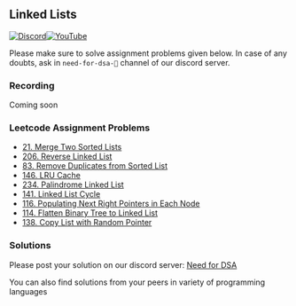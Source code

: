 ## Linked Lists

[![Discord](https://img.shields.io/badge/Discord-%237289DA.svg?style=for-the-badge&logo=discord&logoColor=white)](https://discord.gg/XRhdQkMkQp)[![YouTube](https://img.shields.io/badge/YouTube-%23FF0000.svg?style=for-the-badge&logo=YouTube&logoColor=white)](https://www.youtube.com/channel/UCOr2tU9paYaosUIz0IH7MHg)

Please make sure to solve assignment problems given below. In case of any doubts, ask in `need-for-dsa-🎯` channel of our discord server.

### Recording

Coming soon

### Leetcode Assignment Problems

- [21. Merge Two Sorted Lists](https://leetcode.com/problems/merge-two-sorted-lists/)
- [206. Reverse Linked List](https://leetcode.com/problems/reverse-linked-list/)
- [83. Remove Duplicates from Sorted List](https://leetcode.com/problems/remove-duplicates-from-sorted-list/)
- [146. LRU Cache](https://leetcode.com/problems/lru-cache/)
- [234. Palindrome Linked List](https://leetcode.com/problems/palindrome-linked-list/)
- [141. Linked List Cycle](https://leetcode.com/problems/linked-list-cycle/)
- [116. Populating Next Right Pointers in Each Node](https://leetcode.com/problems/populating-next-right-pointers-in-each-node/)
- [114. Flatten Binary Tree to Linked List](https://leetcode.com/problems/flatten-binary-tree-to-linked-list/)
- [138. Copy List with Random Pointer](https://leetcode.com/problems/copy-list-with-random-pointer/)

### Solutions

Please post your solution on our discord server: [Need for DSA](https://discord.com/channels/979773706534543420/1026872478527668304)

You can also find solutions from your peers in variety of programming languages
